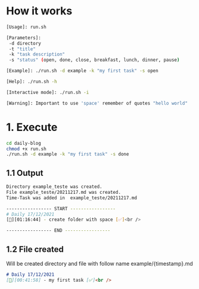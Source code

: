 # How it works
```bash
[Usage]: run.sh

[Parameters]:
 -d directory
 -t "title"
 -k "task description"
 -s "status" (open, done, close, breakfast, lunch, dinner, pause)

[Example]: ./run.sh -d example -k "my first task" -s open

[Help]: ./run.sh -h

[Interactive mode]: ./run.sh -i

[Warning]: Important to use 'space' remember of quotes "hello world"
```

# 1. Execute
```bash
cd daily-blog
chmod +x run.sh
./run.sh -d example -k "my first task" -s done
```

## 1.1 Output
```bash
Directory example_teste was created.
File example_teste/20211217.md was created.
Time-Task was added in  example_teste/20211217.md

----------------- START -----------------
# Daily 17/12/2021
[🌃][01:16:44] - create folder with space [✅]<br />

----------------- END -----------------
```
## 1.2 File created
Will be created directory and file with follow name example/{timestamp}.md
```markdown
# Daily 17/12/2021
[🌃][00:41:58] - my first task [✅]<br />
```